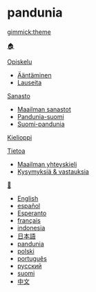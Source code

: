 # pandunia
[gimmick:theme](readable)

[🏠](index.md)

[Opiskelu]()

  * [Ääntäminen](abc.md)
  * [Lauseita](fraze.md)

[Sanasto]()

  * [Maailman sanastot](dunia_loge.md)
  * [Pandunia-suomi](pandunia-suomi.md)
  * [Suomi-pandunia](suomi-pandunia.md)

[Kielioppi](kanun.md)

[Tietoa]()

  * [Maailman yhteyskieli](dunia_bax.md)
  * [Kysymyksiä & vastauksia](eske_i_jawabe.md)

[💬]()

  * [English](../engli/index.md)
  * [español](../espani/index.md)
  * [Esperanto](../esperanto/index.md)
  * [français](../frans/index.md)
  * [indonesia](../malayu/index.md)
  * [日本語](../nipon/index.md)
  * [pandunia](../pandunia/index.md)
  * [polski](../polski/index.md)
  * [português](../portugal/index.md)
  * [русский](../rusi/index.md)
  * [suomi](../suomi/index.md)
  * [中文](../cini/index.md)

